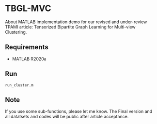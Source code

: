 # TBGL-MVC
About MATLAB implementation demo for our revised and under-review TPAMI article: Tensorized Bipartite Graph Learning for Multi-view Clustering.


## Requirements
- MATLAB R2020a

## Run
```
run_cluster.m
```

## Note
If you use some sub-functions, please let me know. The Final version and all datatsets and codes will be public after article acceptance.

